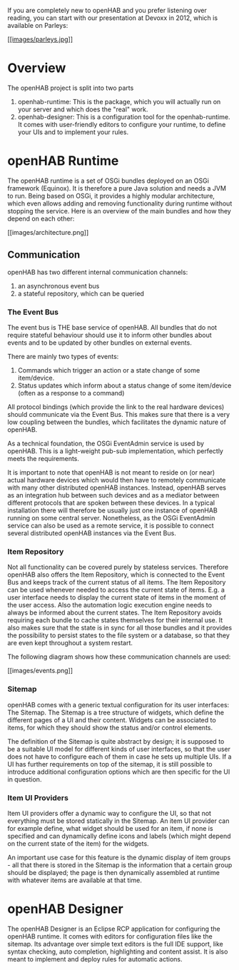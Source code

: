If you are completely new to openHAB and you prefer listening over reading, you can start with our presentation at Devoxx in 2012, which is available on Parleys:

[ [[images/parleys.jpg]]](http://parleys.com/play/5148922b0364bc17fc56c8c3/chapter10/agenda)

# Overview

The openHAB project is split into two parts

1. openhab-runtime: This is the package, which you will actually run on your server and which does the "real" work.
1. openhab-designer: This is a configuration tool for the openhab-runtime. It comes with user-friendly editors to configure your runtime, to define your UIs and to implement your rules.

# openHAB Runtime

The openHAB runtime is a set of OSGi bundles deployed on an OSGi framework (Equinox). It is therefore a pure Java solution and needs a JVM to run. Being based on OSGi, it provides a highly modular architecture, which even allows adding and removing functionality during runtime without stopping the service. Here is an overview of the main bundles and how they depend on each other:

[[images/architecture.png]]

## Communication

openHAB has two different internal communication channels:

1. an asynchronous event bus
1. a stateful repository, which can be queried

### The Event Bus

The event bus is THE base service of openHAB. All bundles that do not require stateful behaviour should use it to inform other bundles about events and to be updated by other bundles on external events.

There are mainly two types of events: 

1. Commands which trigger an action or a state change of some item/device.
1. Status updates which inform about a status change of some item/device (often as a response to a command)

All protocol bindings (which provide the link to the real hardware devices) should communicate via the Event Bus. This makes sure that there is a very low coupling between the bundles, which facilitates the dynamic nature of openHAB.

As a technical foundation, the OSGi EventAdmin service is used by openHAB. This is a light-weight  pub-sub implementation, which perfectly meets the requirements.

It is important to note that openHAB is not meant to reside on (or near) actual hardware devices which would then have to remotely communicate with many other distributed openHAB instances. Instead, openHAB serves as an integration hub between such devices and as a mediator between different protocols that are spoken between these devices.
In a typical installation there will therefore be usually just one instance of openHAB running on some central server. Nonetheless, as the OSGi EventAdmin service can also be used as a remote service, it is possible to connect several distributed openHAB instances via the Event Bus.

### Item Repository

Not all functionality can be covered purely by stateless services. Therefore openHAB also offers the Item Repository, which is connected to the Event Bus and keeps track of the current status of all items.
The Item Repository can be used whenever needed to access the current state of items. E.g. a user interface needs to display the current state of items in the moment of the user access. Also the automation logic execution engine needs to always be informed about the current states.
The Item Repository avoids requiring each bundle to cache states themselves for their internal use. It also makes sure that the state is in sync for all those bundles and it provides the possibility to persist states to the file system or a database, so that they are even kept throughout a system restart.

The following diagram shows how these communication channels are used:

[[images/events.png]]

### Sitemap

openHAB comes with a generic textual configuration for its user interfaces: The Sitemap. The Sitemap is a tree structure of widgets, which define the different pages of a UI and their content. Widgets can be associated to items, for which they should show the status and/or control elements.

The definition of the Sitemap is quite abstract by design; it is supposed to be a suitable UI model for different kinds of user interfaces, so that the user does not have to configure each of them in case he sets up multiple UIs. If a UI has further requirements on top of the sitemap, it is still possible to introduce additional configuration options which are then specific for the UI in question.

### Item UI Providers

Item UI providers offer a dynamic way to configure the UI, so that not everything must be stored statically in the Sitemap. An item UI provider can for example define, what widget should be used for an item, if none is specified and can dynamically define icons and labels (which might depend on the current state of the item) for the widgets.

An important use case for this feature is the dynamic display of item groups - all that there is stored in the Sitemap is the information that a certain group should be displayed; the page is then dynamically assembled at runtime with whatever items are available at that time.

# openHAB Designer

The openHAB Designer is an Eclipse RCP application for configuring the openHAB runtime.
It comes with editors for configuration files like the sitemap. Its advantage over simple text editors is the full IDE support, like syntax checking, auto completion, highlighting and content assist. It is also meant to implement and deploy rules for automatic actions.
